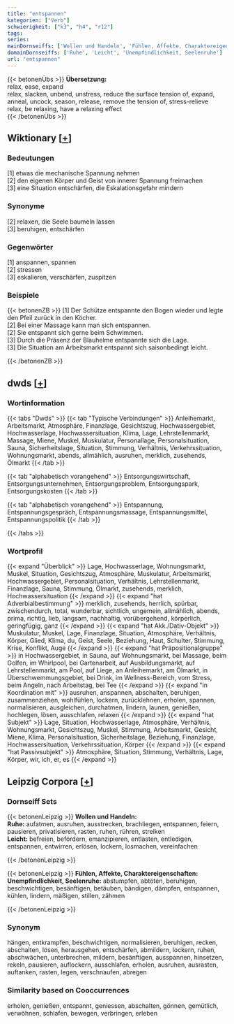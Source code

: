 ```yaml
---
title: "entspannen"
kategorien: ["Verb"]
schwierigkeit: ["k3", "h4", "r12"]
tags:
series:
mainDornseiffs: ['Wollen und Handeln', 'Fühlen, Affekte, Charaktereigenschaften']
domainDornseiffs: ['Ruhe', 'Leicht', 'Unempfindlichkeit, Seelenruhe']
url: "entspannen"
---
```


{{< betonenÜbs >}}
**Übersetzung:**  
relax, ease, expand  
relax, slacken, unbend, unstress, reduce the surface tension of, expand, anneal, uncock, season, release, remove  the tension  of, stress-relieve  
relax, be relaxing, have a relaxing effect  
{{< /betonenÜbs >}}

## Wiktionary [[+](https://de.wiktionary.org/wiki/entspannen)]

### Bedeutungen
[1] etwas die mechanische Spannung nehmen  
[2] den eigenen Körper und Geist von innerer Spannung freimachen  
[3] eine Situation entschärfen, die Eskalationsgefahr mindern  

### Synonyme
[2] relaxen, die Seele baumeln lassen  
[3] beruhigen, entschärfen  

### Gegenwörter
[1] anspannen, spannen  
[2] stressen  
[3] eskalieren, verschärfen, zuspitzen  

### Beispiele
{{< betonenZB >}}
[1] Der Schütze entspannte den Bogen wieder und legte den Pfeil zurück in den Köcher.  
[2] Bei einer Massage kann man sich entspannen.  
[2] Sie entspannt sich gerne beim Schwimmen.  
[3] Durch die Präsenz der Blauhelme entspannte sich die Lage.  
[3] Die Situation am Arbeitsmarkt entspannt sich saisonbedingt leicht.  

{{< /betonenZB >}}


## dwds [[+](https://www.dwds.de/wb/entspannen)]

### Wortinformation
{{< tabs "Dwds" >}}
{{< tab "Typische Verbindungen" >}}
Anleihemarkt, Arbeitsmarkt, Atmosphäre, Finanzlage, Gesichtszug, Hochwassergebiet, Hochwasserlage, Hochwassersituation, Klima, Lage, Lehrstellenmarkt, Massage, Miene, Muskel, Muskulatur, Personallage, Personalsituation, Sauna, Sicherheitslage, Situation, Stimmung, Verhältnis, Verkehrssituation, Wohnungsmarkt, abends, allmählich, ausruhen, merklich, zusehends, Ölmarkt
{{< /tab >}}

{{< tab "alphabetisch vorangehend" >}}
Entsorgungswirtschaft, Entsorgungsunternehmen, Entsorgungsproblem, Entsorgungspark, Entsorgungskosten
{{< /tab >}}

{{< tab "alphabetisch vorangehend" >}}
Entspannung, Entspannungsgespräch, Entspannungsmassage, Entspannungsmittel, Entspannungspolitik
{{< /tab >}}

{{< /tabs >}}

### Wortprofil
{{< expand "Überblick" >}} Lage, Hochwasserlage, Wohnungsmarkt, Muskel, Situation, Gesichtszug, Atmosphäre, Muskulatur, Arbeitsmarkt, Hochwassergebiet, Personalsituation, Verhältnis, Lehrstellenmarkt, Finanzlage, Sauna, Stimmung, Ölmarkt, zusehends, merklich, Hochwassersituation {{< /expand >}}
{{< expand "hat Adverbialbestimmung" >}} merklich, zusehends, herrlich, spürbar, zwischendurch, total, wunderbar, sichtlich, ungemein, allmählich, abends, prima, richtig, lieb, langsam, nachhaltig, vorübergehend, körperlich, geringfügig, ganz {{< /expand >}}
{{< expand "hat Akk./Dativ-Objekt" >}} Muskulatur, Muskel, Lage, Finanzlage, Situation, Atmosphäre, Verhältnis, Körper, Glied, Klima, du, Geist, Seele, Beziehung, Haut, Schulter, Stimmung, Krise, Konflikt, Auge {{< /expand >}}
{{< expand "hat Präpositionalgruppe" >}} in Hochwassergebiet, in Sauna, auf Wohnungsmarkt, bei Massage, beim Golfen, im Whirlpool, bei Gartenarbeit, auf Ausbildungsmarkt, auf Lehrstellenmarkt, am Pool, auf Liege, an Anleihemarkt, am Ölmarkt, in Überschwemmungsgebiet, bei Drink, im Wellness-Bereich, vom Stress, beim Angeln, nach Arbeitstag, bei Tee {{< /expand >}}
{{< expand "in Koordination mit" >}} ausruhen, anspannen, abschalten, beruhigen, zusammenziehen, wohlfühlen, lockern, zurücklehnen, erholen, spannen, normalisieren, ausgleichen, durchatmen, lindern, launen, genießen, hochlegen, lösen, ausschlafen, relaxen {{< /expand >}}
{{< expand "hat Subjekt" >}} Lage, Situation, Hochwasserlage, Atmosphäre, Verhältnis, Wohnungsmarkt, Gesichtszug, Muskel, Stimmung, Arbeitsmarkt, Gesicht, Miene, Klima, Personalsituation, Sicherheitslage, Beziehung, Finanzlage, Hochwassersituation, Verkehrssituation, Körper {{< /expand >}}
{{< expand "hat Passivsubjekt" >}} Atmosphäre, Situation, Stimmung, Verhältnis, Lage, Körper, wir, ich, er, es {{< /expand >}}

## Leipzig Corpora [[+](https://corpora.uni-leipzig.de/en/res?word=entspannen&corpusId=deu_newscrawl-public_2018)]

### Dornseiff Sets
{{< betonenLeipzig >}}
**Wollen und Handeln:**  
**Ruhe:** aufatmen, ausruhen, ausstrecken, brachliegen, entspannen, feiern, pausieren, privatisieren, rasten, ruhen, rühren, streiken  
**Leicht:** befreien, befördern, emanzipieren, entlasten, entledigen, entspannen, entwirren, erlösen, lockern, losmachen, vereinfachen  

{{< /betonenLeipzig >}}


{{< betonenLeipzig >}}
**Fühlen, Affekte, Charaktereigenschaften:**  
**Unempfindlichkeit, Seelenruhe:** abstumpfen, abtöten, beruhigen, beschwichtigen, besänftigen, betäuben, bändigen, dämpfen, entspannen, kühlen, lindern, mäßigen, stillen, zähmen  

{{< /betonenLeipzig >}}

### Synonym
hängen, entkrampfen, beschwichtigen, normalisieren, beruhigen, recken, abschalten, lösen, herausgehen, entschärfen, abmildern, lockern, ruhen, abschwächen, unterbrechen, mildern, besänftigen, ausspannen, hinsetzen, rekeln, pausieren, auflockern, ausschlafen, erholen, ausruhen, ausrasten, auftanken, rasten, legen, verschnaufen, abregen


### Similarity based on Cooccurrences
erholen, genießen, entspannt, geniessen, abschalten, gönnen, gemütlich, verwöhnen, schlafen, bewegen, verbringen, erleben


